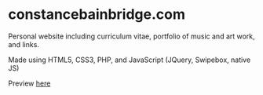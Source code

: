 # constancebainbridge.com
Personal website including curriculum vitae, portfolio of music and art work, and links.

Made using HTML5, CSS3, PHP, and JavaScript (JQuery, Swipebox, native JS)

Preview [here](http://constancebainbridge.com/templates/scroll-template1/ "Personal site")
